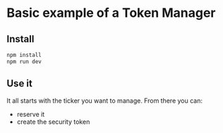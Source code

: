 # Basic example of a Token Manager

## Install

```sh
npm install
npm run dev
```

## Use it

It all starts with the ticker you want to manage. From there you can:

* reserve it
* create the security token
